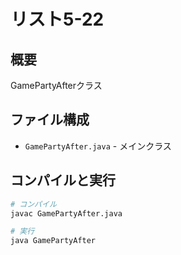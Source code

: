 # リスト5-22

## 概要
GamePartyAfterクラス

## ファイル構成
- `GamePartyAfter.java` - メインクラス

## コンパイルと実行
```bash
# コンパイル
javac GamePartyAfter.java

# 実行
java GamePartyAfter
```

